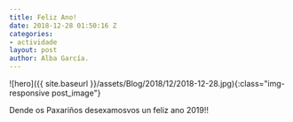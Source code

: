 ```yaml
---
title: Feliz Ano!
date: 2018-12-28 01:50:16 Z
categories:
- actividade
layout: post
author: Alba García.
---
```



![hero]({{ site.baseurl }}/assets/Blog/2018/12/2018-12-28.jpg){:class="img-responsive post_image"}
<br>


Dende os Paxariños desexamosvos un feliz ano 2019!! 